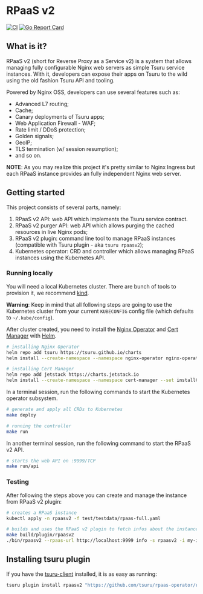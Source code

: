 # RPaaS v2

[![CI](https://github.com/tsuru/rpaas-operator/actions/workflows/ci.yaml/badge.svg)](https://github.com/tsuru/rpaas-operator/actions/workflows/ci.yaml)
[![Go Report Card](https://goreportcard.com/badge/github.com/tsuru/rpaas-operator)](https://goreportcard.com/report/github.com/tsuru/rpaas-operator)

## What is it?

RPaaS v2 (short for Reverse Proxy as a Service v2) is a system that allows managing fully configurable Nginx web servers as simple Tsuru service instances. With it, developers can expose their apps on Tsuru to the wild using the old fashion Tsuru API and tooling.

Powered by Nginx OSS, developers can use several features such as:
* Advanced L7 routing;
* Cache;
* Canary deployments of Tsuru apps;
* Web Application Firewall - WAF;
* Rate limit / DDoS protection;
* Golden signals;
* GeoIP;
* TLS termination (w/ session resumption);
* and so on.

**NOTE**: As you may realize this project it's pretty similar to Nginx Ingress but each RPaaS instance provides an fully independent Nginx web server.

## Getting started

This project consists of several parts, namely:

1. RPaaS v2 API: web API which implements the Tsuru service contract.
2. RPaaS v2 purger API: web API which allows purging the cached resources in  live Nginx pods;
3. RPaaS v2 plugin: command line tool to manage RPaaS instances (compatible with Tsuru plugin - aka `tsuru rpaasv2`);
4. Kubernetes operator: CRD and controller which allows managing RPaaS instances using the Kubernetes API.

### Running locally

You will need a local Kubernetes cluster. There are bunch of tools to provision it, we recommend [kind](https://kind.sigs.k8s.io/).

**Warning**: Keep in mind that all following steps are going to use the Kubernetes cluster from your current `KUBECONFIG` config file (which defaults to `~/.kube/config`).

After cluster created, you need to install the [Nginx Operator](https://github.com/tsuru/nginx-operator) and [Cert Manager](https://github.com/cert-manager/cert-manager) with [Helm](https://helm.sh/).

```bash
# installing Nginx Operator
helm repo add tsuru https://tsuru.github.io/charts
helm install --create-namespace --namespace nginx-operator nginx-operator tsuru/nginx-operator

# installing Cert Manager
helm repo add jetstack https://charts.jetstack.io
helm install --create-namespace --namespace cert-manager --set installCRDs=true cert-manager jetstack/cert-manager
```

In a terminal session, run the following commands to start the Kubernetes operator subsystem.
```bash
# generate and apply all CRDs to Kubernetes
make deploy

# running the controller
make run
```

In another terminal session, run the following command to start the RPaaS v2 API.
```bash
# starts the web API on :9999/TCP
make run/api
```

### Testing

After following the steps above you can create and manage the instance from RPaaS v2 plugin:

```bash
# creates a RPaaS instance
kubectl apply -n rpaasv2 -f test/testdata/rpaas-full.yaml

# builds and uses the RPaaS v2 plugin to fetch infos about the instance created above
make build/plugin/rpaasv2
./bin/rpaasv2 --rpaas-url http://localhost:9999 info -s rpaasv2 -i my-instance
```

## Installing tsuru plugin

If you have the [tsuru-client](https://github.com/tsuru/tsuru-client/) installed, it is as easy as running:

```bash
tsuru plugin install rpaasv2 "https://github.com/tsuru/rpaas-operator/releases/latest/download/manifest.json"
```
